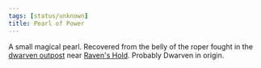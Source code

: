 ```yaml
---
tags: [status/unknown]
title: Pearl of Power
---
```


A small magical pearl. Recovered from the belly of the roper fought in the [dwarven outpost](<../../../../gazetteer/greater-dunmar/dunmari-basin/dwarven-outpost-raven-s-hold.md>) near [Raven's Hold](<../../../../gazetteer/greater-dunmar/dunmari-basin/raven-s-hold.md>). Probably Dwarven in origin.

